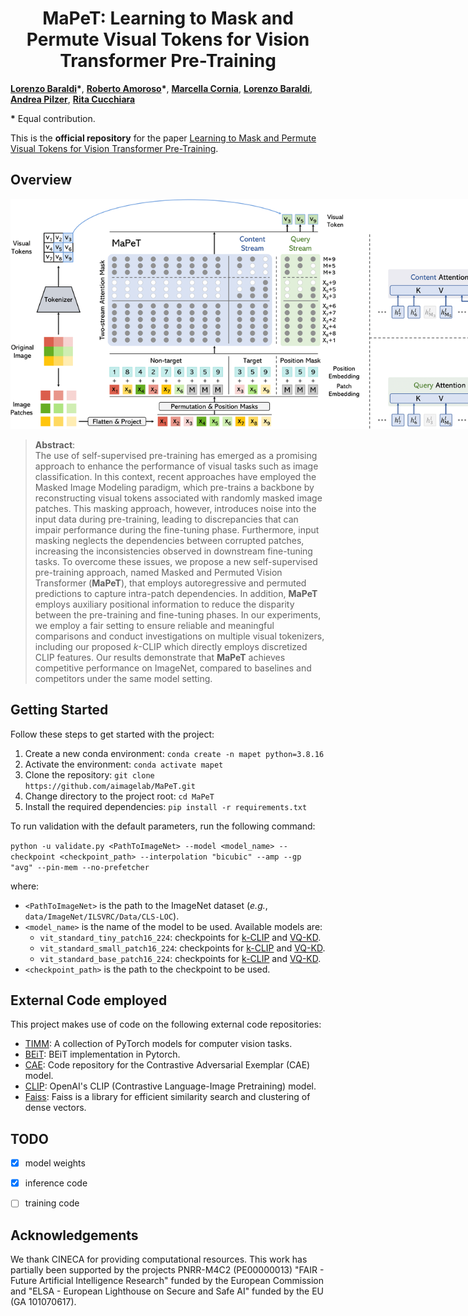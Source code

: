 <div align="center">
  <h1>MaPeT: Learning to Mask and Permute Visual Tokens for Vision Transformer Pre-Training </h1>
</div>

[**Lorenzo Baraldi**](https://aimagelab.ing.unimore.it/imagelab/person.asp?idpersona=163)**&ast;**,
[**Roberto Amoroso**](https://scholar.google.com/citations?user=ZwnSLF8AAAAJ)**&ast;**,
[**Marcella Cornia**](https://scholar.google.com/citations?user=DzgmSJEAAAAJ),
[**Lorenzo Baraldi**](https://scholar.google.com/citations?user=V4RuMvsAAAAJ),
[**Andrea Pilzer**](https://scholar.google.com/citations?user=zooORRsAAAAJ),
[**Rita Cucchiara**](https://scholar.google.com/citations?user=OM3sZEoAAAAJ)

**&ast;** Equal contribution.

This is the **official repository** for the paper [Learning to Mask and Permute Visual Tokens for Vision Transformer Pre-Training]().

## Overview

<p align="center">
    <img src="images/model.png" style="max-width:800px">
</p>

>**Abstract**: <br>
> The use of self-supervised pre-training has emerged as a promising approach to enhance the performance of visual tasks such as image classification. In this context, recent approaches have employed the Masked Image Modeling paradigm, which pre-trains a backbone by reconstructing visual tokens associated with randomly masked image patches. This masking approach, however, introduces noise into the input data during pre-training, leading to discrepancies that can impair performance during the fine-tuning phase. Furthermore, input masking neglects the dependencies between corrupted patches, increasing the inconsistencies observed in downstream fine-tuning tasks. To overcome these issues, we propose a new self-supervised pre-training approach, named Masked and Permuted Vision Transformer (**MaPeT**), that employs autoregressive and permuted predictions to capture intra-patch dependencies. In addition, **MaPeT** employs auxiliary positional information to reduce the disparity between the pre-training and fine-tuning phases. In our experiments, we employ a fair setting to ensure reliable and meaningful comparisons and conduct investigations on multiple visual tokenizers, including our proposed _k_-CLIP which directly employs discretized CLIP features. Our results demonstrate that **MaPeT** achieves competitive performance on ImageNet, compared to baselines and competitors under the same model setting.

## Getting Started

Follow these steps to get started with the project:

1. Create a new conda environment: `conda create -n mapet python=3.8.16`
2. Activate the environment: `conda activate mapet`
3. Clone the repository: `git clone https://github.com/aimagelab/MaPeT.git`
4. Change directory to the project root: `cd MaPeT`
5. Install the required dependencies: `pip install -r requirements.txt`

To run validation with the default parameters, run the following command:

```python -u validate.py <PathToImageNet> --model <model_name> --checkpoint <checkpoint_path> --interpolation "bicubic" --amp --gp "avg" --pin-mem --no-prefetcher ```

where:
- ```<PathToImageNet>``` is the path to the ImageNet dataset (_e.g._, `data/ImageNet/ILSVRC/Data/CLS-LOC`).
- ```<model_name>``` is the name of the model to be used. Available models are:
    - ```vit_standard_tiny_patch16_224```: checkpoints for [k-CLIP](https://ailb-web.ing.unimore.it/publicfiles/MaPeT_checkpoints/vit_standard_tiny_patch16_224_KCLIP.tar) and [VQ-KD](https://ailb-web.ing.unimore.it/publicfiles/MaPeT_checkpoints/vit_standard_tiny_patch16_224_VQKD.tar).
    - ```vit_standard_small_patch16_224```: checkpoints for [k-CLIP](https://ailb-web.ing.unimore.it/publicfiles/MaPeT_checkpoints/vit_standard_small_patch16_224_KCLIP.tar) and [VQ-KD](https://ailb-web.ing.unimore.it/publicfiles/MaPeT_checkpoints/vit_standard_small_patch16_224_VQKD.tar).
    - ```vit_standard_base_patch16_224```: checkpoints for [k-CLIP](https://ailb-web.ing.unimore.it/publicfiles/MaPeT_checkpoints/vit_standard_base_patch16_224_KCLIP.tar) and [VQ-KD](https://ailb-web.ing.unimore.it/publicfiles/MaPeT_checkpoints/vit_standard_base_patch16_224_VQKD.tar).
- ```<checkpoint_path>``` is the path to the checkpoint to be used.

## External Code employed

This project makes use of code on the following external code repositories:

- [TIMM](https://github.com/huggingface/pytorch-image-models): A collection of PyTorch models for computer vision tasks.
- [BEiT](https://github.com/microsoft/unilm/tree/master/beit2): BEiT implementation in Pytorch.
- [CAE](https://github.com/lxtGH/CAE): Code repository for the Contrastive Adversarial Exemplar (CAE) model.
- [CLIP](https://github.com/openai/CLIP): OpenAI's CLIP (Contrastive Language-Image Pretraining) model.
- [Faiss](https://github.com/facebookresearch/faiss): Faiss is a library for efficient similarity search and clustering of dense vectors.

## TODO
- [x] model weights
- [x] inference code
- [ ] training code


## Acknowledgements
We thank CINECA for providing computational resources. This work has partially been supported by the projects PNRR-M4C2 (PE00000013) "FAIR - Future Artificial Intelligence Research" funded by the European Commission and "ELSA - European Lighthouse on Secure and Safe AI" funded by the EU (GA 101070617).